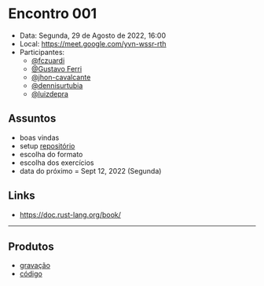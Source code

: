# Encontro 001

[gitrepo]: https://github.com/Rust-dojo/eventos
[gh-fcz]: https://github.com/fczuardi

- Data: Segunda, 29 de Agosto de 2022, 16:00
- Local: https://meet.google.com/yvn-wssr-rth
- Participantes:
  - [@fczuardi][gh-fcz]
  - [@Gustavo Ferri](https://github.com/gu7z)
  - [@jhon-cavalcante](https://github.com/jhon-cavalcante)
  - [@dennisurtubia](https://github.com/dennisurtubia)
  - [@luizdepra](https://github.com/luizdepra)

## Assuntos

- boas vindas
- setup [repositório][gitrepo]
- escolha do formato
- escolha dos exercícios
- data do próximo = Sept 12, 2022 (Segunda)



## Links

- https://doc.rust-lang.org/book/





---

## Produtos

- [gravação](https://youtu.be/W-4N2hySi5E)
- [código](./encontro1/)